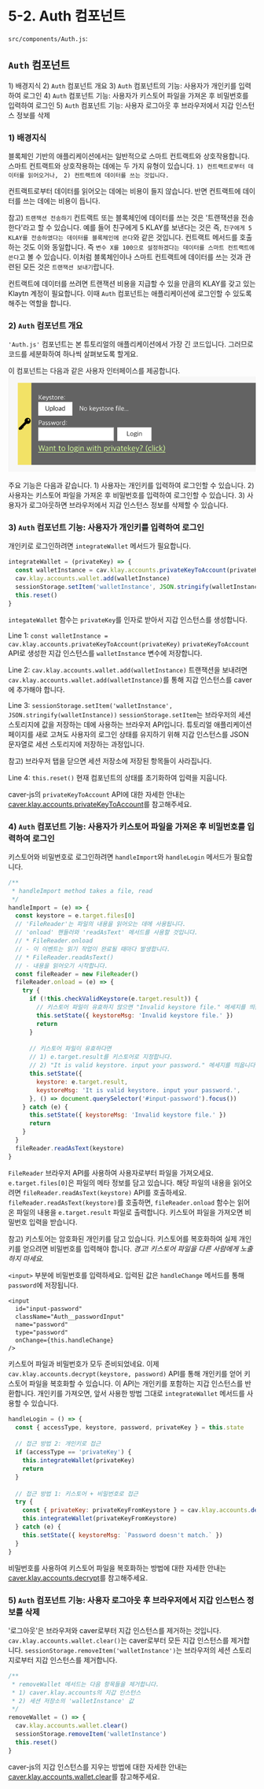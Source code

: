 # 5-2. Auth 컴포넌트 <a id="5-2-auth-component"></a>

`src/components/Auth.js`:

## `Auth` 컴포넌트 <a id="auth-component"></a>

1\) 배경지식 2\) `Auth` 컴포넌트 개요 3\) `Auth` 컴포넌트의 기능: 사용자가 개인키를 입력하여 로그인 4\) `Auth` 컴포넌트 기능: 사용자가 키스토어 파일을 가져온 후 비밀번호를 입력하여 로그인 5\) `Auth` 컴포넌트 기능: 사용자 로그아웃 후 브라우저에서 지갑 인스턴스 정보를 삭제

### 1\) 배경지식 <a id="1-background"></a>

블록체인 기반의 애플리케이션에서는 일반적으로 스마트 컨트랙트와 상호작용합니다. 스마트 컨트랙트와 상호작용하는 데에는 두 가지 유형이 있습니다. `1) 컨트랙트로부터 데이터를 읽어오거나, ` `2) 컨트랙트에 데이터를 쓰는 것입니다.`

컨트랙트로부터 데이터를 읽어오는 데에는 비용이 들지 않습니다. 반면 컨트랙트에 데이터를 쓰는 데에는 비용이 듭니다.

참고\) `트랜잭션 전송하기` 컨트랙트 또는 블록체인에 데이터를 쓰는 것은 '트랜잭션을 전송한다'라고 할 수 있습니다. 예를 들어 친구에게 5 KLAY를 보낸다는 것은 즉, `친구에게 5 KLAY를 전송하였다는 데이터를 블록체인에 쓴다`와 같은 것입니다. 컨트랙트 메서드를 호출하는 것도 이와 동일합니다. 즉 `변수 X를 100으로 설정하겠다는 데이터를 스마트 컨트랙트에 쓴다`고 볼 수 있습니다. 이처럼 블록체인이나 스마트 컨트랙트에 데이터를 쓰는 것과 관련된 모든 것은 `트랜잭션 보내기`랍니다.

컨트랙트에 데이터를 쓰려면 트랜잭션 비용을 지급할 수 있을 만큼의 KLAY를 갖고 있는 Klaytn 계정이 필요합니다. 이때 `Auth` 컴포넌트는 애플리케이션에 로그인할 수 있도록 해주는 역할을 합니다.

### 2\) `Auth` 컴포넌트 개요 <a id="2-auth-component-overview"></a>

`'Auth.js'` 컴포넌트는 본 튜토리얼의 애플리케이션에서 가장 긴 코드입니다. 그러므로 코드를 세분화하여 하나씩 살펴보도록 할게요.

이 컴포넌트는 다음과 같은 사용자 인터페이스를 제공합니다. ![auth 컴포넌트](../images/tutorial-auth-component.png)

주요 기능은 다음과 같습니다. 1\) 사용자는 개인키를 입력하여 로그인할 수 있습니다. 2\) 사용자는 키스토어 파일을 가져온 후 비밀번호를 입력하여 로그인할 수 있습니다. 3\) 사용자가 로그아웃하면 브라우저에서 지갑 인스턴스 정보를 삭제할 수 있습니다.

### 3\) `Auth` 컴포넌트 기능: 사용자가 개인키를 입력하여 로그인 <a id="3-auth-component-feature-user-can-input-private-key-to-login"></a>

개인키로 로그인하려면 `integrateWallet` 메서드가 필요합니다.

```javascript
integrateWallet = (privateKey) => {
  const walletInstance = cav.klay.accounts.privateKeyToAccount(privateKey)
  cav.klay.accounts.wallet.add(walletInstance)
  sessionStorage.setItem('walletInstance', JSON.stringify(walletInstance))
  this.reset()
}
```

`integateWallet` 함수는 `privateKey`를 인자로 받아서 지갑 인스턴스를 생성합니다.

Line 1: `const walletInstance = cav.klay.accounts.privateKeyToAccount(privateKey)` `privateKeyToAccount` API로 생성한 지갑 인스턴스를 `walletInstance` 변수에 저장합니다.

Line 2: `cav.klay.accounts.wallet.add(walletInstance)` 트랜잭션을 보내려면 `cav.klay.accounts.wallet.add(walletInstance)`를 통해 지갑 인스턴스를 caver에 추가해야 합니다.

Line 3: `sessionStorage.setItem('walletInstance', JSON.stringify(walletInstance))` `sessionStorage.setItem`는 브라우저의 세션 스토리지에 값을 저장하는 데에 사용하는 브라우저 API입니다. 튜토리얼 애플리케이션 페이지를 새로 고쳐도 사용자의 로그인 상태를 유지하기 위해 지갑 인스턴스를 JSON 문자열로 세션 스토리지에 저장하는 과정입니다.

참고\) 브라우저 탭을 닫으면 세션 저장소에 저장된 항목들이 사라집니다.

Line 4: `this.reset()` 현재 컴포넌트의 상태를 초기화하여 입력을 지웁니다.

caver-js의 `privateKeyToAccount` API에 대한 자세한 안내는 [caver.klay.accounts.privateKeyToAccount](../../../sdk/caver-js/api-references/caver.klay.accounts.md#privatekeytoaccount)를 참고해주세요.

### 4\) `Auth` 컴포넌트 기능: 사용자가 키스토어 파일을 가져온 후 비밀번호를 입력하여 로그인 <a id="4-auth-component-feature-user-can-import-keystore-file-and-input-password-to-log"></a>

키스토어와 비밀번호로 로그인하려면 `handleImport`와 `handleLogin` 메서드가 필요합니다.

```javascript
/**
 * handleImport method takes a file, read
 */
handleImport = (e) => {
  const keystore = e.target.files[0]
  // 'FileReader'는 파일의 내용을 읽어오는 데에 사용됩니다.
  // 'onload' 핸들러와 'readAsText' 메서드를 사용할 것입니다.
  // * FileReader.onload
  // - 이 이벤트는 읽기 작업이 완료될 때마다 발생합니다.
  // * FileReader.readAsText()
  // - 내용을 읽어오기 시작합니다.
  const fileReader = new FileReader()
  fileReader.onload = (e) => {
    try {
      if (!this.checkValidKeystore(e.target.result)) {
        // 키스토어 파일이 유효하지 않으면 "Invalid keystore file." 메세지를 띄웁니다.
        this.setState({ keystoreMsg: 'Invalid keystore file.' })
        return
      }

      // 키스토어 파일이 유효하다면
      // 1) e.target.result를 키스토어로 지정합니다.
      // 2) "It is valid keystore. input your password." 메세지를 띄웁니다.
      this.setState({
        keystore: e.target.result,
        keystoreMsg: 'It is valid keystore. input your password.',
      }, () => document.querySelector('#input-password').focus())
    } catch (e) {
      this.setState({ keystoreMsg: 'Invalid keystore file.' })
      return
    }
  }
  fileReader.readAsText(keystore)
}
```

`FileReader` 브라우저 API를 사용하여 사용자로부터 파일을 가져오세요. `e.target.files[0]`은 파일의 메타 정보를 담고 있습니다. 해당 파일의 내용을 읽어오려면 `fileReader.readAsText(keystore)` API를 호출하세요. `fileReader.readAsText(keystore)`를 호출하면, `fileReader.onload` 함수는 읽어온 파일의 내용을 `e.target.result` 파일로 출력합니다. 키스토어 파일을 가져오면 비밀번호 입력을 받습니다.

참고\) 키스토어는 암호화된 개인키를 담고 있습니다. 키스토어를 복호화하여 실제 개인키를 얻으려면 비밀번호를 입력해야 합니다. _경고! 키스토어 파일을 다른 사람에게 노출하지 마세요._

`<input>` 부분에 비밀번호를 입력하세요. 입력된 값은 `handleChange` 메서드를 통해 `password`에 저장됩니다.

```markup
<input
  id="input-password"
  className="Auth__passwordInput"
  name="password"
  type="password"
  onChange={this.handleChange}
/>
```

키스토어 파일과 비밀번호가 모두 준비되었네요. 이제 `cav.klay.accounts.decrypt(keystore, password)` API를 통해 개인키를 얻어 키스토어 파일을 복호화할 수 있습니다. 이 API는 개인키를 포함하는 지갑 인스턴스를 반환합니다. 개인키를 가져오면, 앞서 사용한 방법 그대로 `integrateWallet` 메서드를 사용할 수 있습니다.

```javascript
handleLogin = () => {
  const { accessType, keystore, password, privateKey } = this.state

  // 접근 방법 2: 개인키로 접근
  if (accessType == 'privateKey') {
    this.integrateWallet(privateKey)
    return
  }

  // 접근 방법 1: 키스토어 + 비밀번호로 접근
  try {
    const { privateKey: privateKeyFromKeystore } = cav.klay.accounts.decrypt(keystore, password)
    this.integrateWallet(privateKeyFromKeystore)
  } catch (e) {
    this.setState({ keystoreMsg: `Password doesn't match.` })
  }
}
```

비밀번호를 사용하여 키스토어 파일을 복호화하는 방법에 대한 자세한 안내는 [caver.klay.accounts.decrypt](../../../sdk/caver-js/api-references/caver.klay.accounts.md#decrypt)를 참고해주세요.

### 5\) `Auth` 컴포넌트 기능: 사용자 로그아웃 후 브라우저에서 지갑 인스턴스 정보를 삭제 <a id="5-auth-component-feature-user-can-logout-remove-wallet-instance-information-from"></a>

'로그아웃'은 브라우저와 caver로부터 지갑 인스턴스를 제거하는 것입니다. `cav.klay.accounts.wallet.clear()`는 caver로부터 모든 지갑 인스턴스를 제거합니다. `sessionStorage.removeItem('walletInstance')`는 브라우저의 세션 스토리지로부터 지갑 인스턴스를 제거합니다.

```javascript
/**
 * removeWallet 메서드는 다음 항목들을 제거합니다.
 * 1) caver.klay.accounts의 지갑 인스턴스
 * 2) 세션 저장소의 'walletInstance' 값
 */
removeWallet = () => {
  cav.klay.accounts.wallet.clear()
  sessionStorage.removeItem('walletInstance')
  this.reset()
}
```

caver-js의 지갑 인스턴스를 지우는 방법에 대한 자세한 안내는 [caver.klay.accounts.wallet.clear](../../../sdk/caver-js/api-references/caver.klay.accounts.md#wallet-clear)를 참고해주세요.

